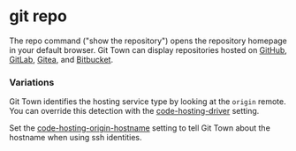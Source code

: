 # git repo

The repo command ("show the repository") opens the repository homepage in your
default browser. Git Town can display repositories hosted on
[GitHub](https://github.com), [GitLab](https://gitlab.com),
[Gitea](https://gitea.com), and [Bitbucket](https://bitbucket.org).

### Variations

Git Town identifies the hosting service type by looking at the `origin` remote.
You can override this detection with the
[code-hosting-driver](../preferences/code-hosting-driver.md) setting.

Set the
[code-hosting-origin-hostname](../preferences/code-hosting-origin-hostname.md)
setting to tell Git Town about the hostname when using ssh identities.
